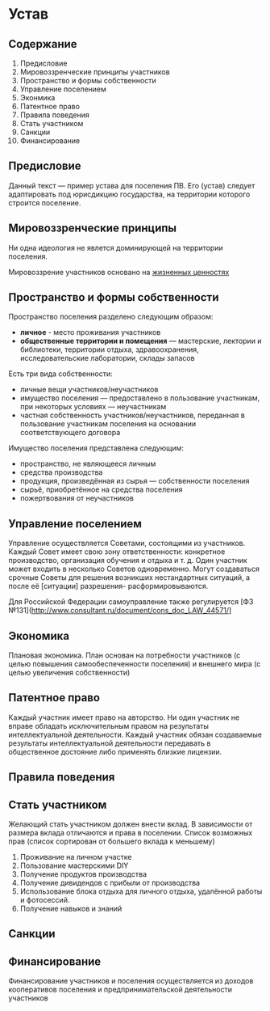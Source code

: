 # Устав

## Содержание

1. Предисловие
1. Мировоззренческие принципы участников
1. Пространство и формы собственности
1. Управление поселением
1. Эконмика
1. Патентное право
1. Правила поведения
1. Стать участником
1. Санкции
1. Финансирование

## Предисловие

Данный текст — пример устава для поселения ПВ. Его (устав) следует адаптировать под юрисдикцию государства, на территории которого строится поселение.

## Мировоззренческие принципы

Ни одна идеология не явлется доминирующей на территории поселения.

Мировоззрение участников основано на [жизненных ценностях](https://github.com/venusexperiment/structure-of-the-world#%D0%B6%D0%B8%D0%B7%D0%BD%D0%B5%D0%BD%D0%BD%D1%8B%D0%B5-%D1%86%D0%B5%D0%BD%D0%BD%D0%BE%D1%81%D1%82%D0%B8-1)

## Пространство и формы собственности

Пространство поселения разделено следующим образом:
- **личное** - место проживания участников
- **общественные территории и помещения** — мастерские, лектории и библиотеки, территории отдыха, здравоохранения, исследовательские лаборатории, склады запасов

Есть три вида собственности:
- личные вещи участников/неучастников
- имущество поселения — предоставлено в пользование участникам, при некоторых условиях — неучастникам
- частная собственность участников/неучастников, переданная в пользование участникам поселения на основании соответствующего договора

Имущество поселения представлена следующим:
- пространство, не являющееся личным
- средства производства
- продукция, произведённая из сырья — собственности поселения
- сырьё, приобретённое на средства поселения
- пожертвования от неучастников

## Управление поселением

Управление осуществляется Советами, состоящими из участников. Каждый Совет имеет свою зону ответственности: конкретное производство, организация обучения и отдыха и т. д. Один участник может входить в несколько Советов одновременно. Могут создаваться срочные Советы для решения возникших нестандартных ситуаций, а после её [ситуации] разрешения- расформировываются.

Для Российской Федерации самоуправление также регулируется [ФЗ №131](http://www.consultant.ru/document/cons_doc_LAW_44571/]

## Экономика

Плановая экономика. План основан на потребности участников (с целью повышения самообеспеченности поселения) и внешнего мира (с целью увеличения собственности)

## Патентное право

Каждый участник имеет право на авторство. Ни один участник не вправе обладать исключительным правом на результаты интеллектуальной деятельности. Каждый  участник обязан создаваемые результаты интеллектуальной деятельности передавать в общественное достояние либо применять близкие лицензии.


## Правила поведения

## Стать участником

Желающий стать участником должен внести вклад. В зависимости от размера вклада отличаются и права в поселении. Список возможных прав (список сортирован от большего вклада к меньшему)
1. Проживание на личном участке
2. Пользование мастерскими DIY
3. Получение продуктов производства
4. Получение дивидендов с прибыли от производства
5. Использование блока отдыха для личного отдыха, удалённой работы и фотосессий.
6. Получение навыков и знаний

## Санкции

## Финансирование

Финансирование участников и поселения осуществляется из доходов кооперативов поселения и предпринимательской деятельности участников
